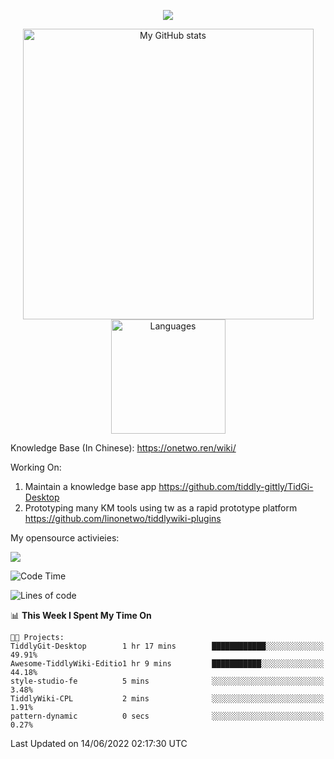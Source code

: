 <a href="https://github.com/linonetwo">
    <p align="center">
        <img src="https://github-profile-trophy.vercel.app/?username=linonetwo&column=7&theme=onedark"/>
    </p>
</a>
<a align="center" href="https://github.com/linonetwo">
  <p align="center">
    <img src="https://github-readme-stats.vercel.app/api?username=linonetwo&show_icons=true&count_private=true" alt="My GitHub stats" width="465"/>
    <img src="https://github-readme-stats.vercel.app/api/top-langs/?username=linonetwo&layout=compact&langs_count=10" alt="Languages" height="183">
  </p>
</a>

Knowledge Base (In Chinese): https://onetwo.ren/wiki/

Working On: 

1. Maintain a knowledge base app https://github.com/tiddly-gittly/TidGi-Desktop
1. Prototyping many KM tools using tw as a rapid prototype platform https://github.com/linonetwo/tiddlywiki-plugins

My opensource activieies:

![](https://visitor-badge.glitch.me/badge?page_id=linonetwo.linonetwo)

<!--START_SECTION:waka-->
![Code Time](http://img.shields.io/badge/Code%20Time-0%20secs-blue)

![Lines of code](https://img.shields.io/badge/From%20Hello%20World%20I%27ve%20Written-2%20Million%20lines%20of%20code-blue)

📊 **This Week I Spent My Time On** 

```text
🐱‍💻 Projects: 
TiddlyGit-Desktop        1 hr 17 mins        ████████████░░░░░░░░░░░░░   49.91% 
Awesome-TiddlyWiki-Editio1 hr 9 mins         ███████████░░░░░░░░░░░░░░   44.18% 
style-studio-fe          5 mins              ░░░░░░░░░░░░░░░░░░░░░░░░░   3.48% 
TiddlyWiki-CPL           2 mins              ░░░░░░░░░░░░░░░░░░░░░░░░░   1.91% 
pattern-dynamic          0 secs              ░░░░░░░░░░░░░░░░░░░░░░░░░   0.27%

```


 Last Updated on 14/06/2022 02:17:30 UTC
<!--END_SECTION:waka-->
